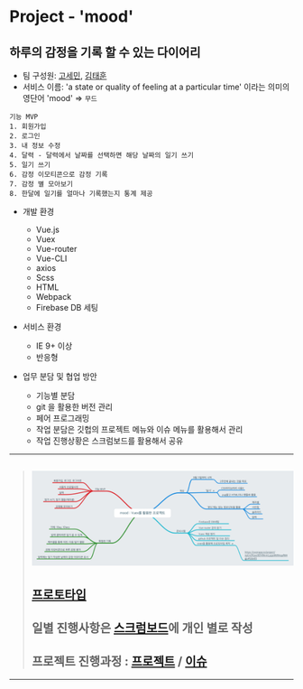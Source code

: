 # Project - 'mood'
## 하루의 감정을 기록 할 수 있는 다이어리

- 팀 구성원: [고세민](https://github.com/degose/mood/tree/gose), [김태훈](https://github.com/realkth/mood/tree/th)    
- 서비스 이름: 'a state or quality of feeling at a particular time' 이라는 의미의 영단어 'mood' => `무드`

```
기능 MVP
1. 회원가입
2. 로그인
3. 내 정보 수정
4. 달력 - 달력에서 날짜를 선택하면 해당 날짜의 일기 쓰기
5. 일기 쓰기
6. 감정 이모티콘으로 감정 기록
7. 감정 별 모아보기
8. 한달에 일기를 얼마나 기록했는지 통계 제공
```  
- 개발 환경
  - Vue.js
  - Vuex
  - Vue-router
  - Vue-CLI
  - axios
  - Scss
  - HTML
  - Webpack
  - Firebase DB 세팅
  
- 서비스 환경  
  - IE 9+ 이상   
  - 반응형   
  
- 업무 분담 및 협업 방안
  - 기능별 분담
  - git 을 활용한 버전 관리
  - 페어 프로그래밍
  - 작업 분담은 깃헙의 프로젝트 메뉴와 이슈 메뉴를 활용해서 관리
  - 작업 진행상황은 스크럼보드를 활용해서 공유
--------------------------------------------
> ## ![브레인스토밍](./IMG_3600.PNG)
> ## [프로토타입](https://ovenapp.io/project/npUx3Fpso9DVMvmLypjoMtRAopfM4gju#G6e95)   
> ## 일별 진행사항은 [스크럼보드](https://docs.google.com/spreadsheets/d/19uk0yIWIGAGDWxCyIE3sBjMY3eeNxImAGhN5P_W6S3M/edit#gid=1954898330)에 개인 별로 작성  
> ## 프로젝트 진행과정 : [프로젝트](https://github.com/realkth/mood/projects/1) / [이슈](https://github.com/realkth/mood/issues)

--------------------------------------------


